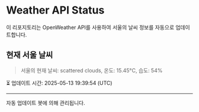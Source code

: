 
# Weather API Status

이 리포지토리는 OpenWeather API를 사용하여 서울의 날씨 정보를 자동으로 업데이트합니다.

## 현재 서울 날씨
> 서울의 현재 날씨: scattered clouds, 온도: 15.45°C, 습도: 54%

⏳ 업데이트 시간: 2025-05-13 19:39:54 (UTC)

---
자동 업데이트 봇에 의해 관리됩니다.
